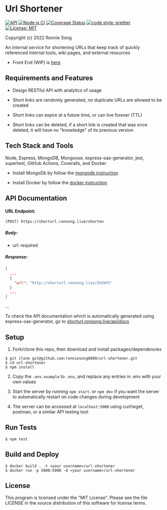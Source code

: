 # Url Shortener
[![API](https://img.shields.io/badge/API-deployed-green)](https://shorturl.ronsong.live/all)
[![Node.js CI](https://github.com/ronniesong0809/url-shortener/actions/workflows/node.js.yml/badge.svg?branch=master)](https://github.com/ronniesong0809/url-shortener/actions/workflows/node.js.yml)
[![Coverage Status](https://coveralls.io/repos/github/ronniesong0809/url-shortener/badge.svg?branch=master)](https://coveralls.io/github/ronniesong0809/url-shortener?branch=master)
[![code style: prettier](https://img.shields.io/badge/code_style-prettier-ff69b4.svg?style=flat-square)](https://github.com/prettier/prettier)
[![License: MIT](https://img.shields.io/badge/License-MIT-yellow.svg)](https://github.com/ronniesong0809/url-shortener/blob/master/LICENSE)

Copyright (c) 2022 Ronnie Song

An internal service for shortening URLs that keep track of quickly referenced internal tools, wiki pages, and external resources

- Front End (WIP) is [here](https://github.com/ronniesong0809/url-shortener-react).

## Requirements and Features

- Design RESTful API with analytics of usage

- Short links are randomly generated, no duplicate URLs are allowed to be created

- Short links can expire at a future time, or can live forever (TTL)

- Short links can be deleted, if a short link is created that was once deleted, it will have no "knowledge" of its previous version

## Tech Stack and Tools

Node, Express, MongoDB, Mongoose, express-oas-generator, jest, supertest, GitHub Actions, Coveralls, and Docker

- Install MongoDb by follow the [mongodb instruction](https://docs.mongodb.com/manual/installation/)

- Install Docker by follow the [docker instruction](https://docs.docker.com/get-docker/)

## API Documentation

#### URL Endpoint:

`(POST) https://shorturl.ronsong.live/shorten`

##### Body:

- url: required

##### Response:

```json
[
  ...
  {
    "url": "http://shorturl.ronsong.live/2h2mYC"
  }
  ...
]
```
...

To check the API documentation which is automatically generated using express-oas-generator, go to [shorturl.ronsong.live/api/docs](https://shorturl.ronsong.live/api/docs/v3)

## Setup

1. Fork/clone this repo, then download and install packages/dependencies

```
$ git clone git@github.com:ronniesong0809/url-shortener.git
$ cd url-shortener
$ npm install
```

2. Copy the `.env.example` to `.env`, and replace any entries in .env with your own values

3. Start the server by running `npm start`. or `npm dev` if you want the server to automatically restart on code changes during development

4. The server can be accessed at `localhost:5000` using curl/wget, postman, or a similar API testing tool

## Run Tests

```
$ npm test
```

## Build and Deploy

```
$ docker build . -t <your username>/url-shortener
$ docker run -p 5000:5000 -d <your username>/url-shortener
```

## License
This program is licensed under the "MIT License". Please see the file LICENSE in the source distribution of this software for license terms.